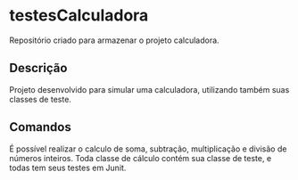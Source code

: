 # testesCalculadora
Repositório criado para armazenar o projeto calculadora.
## Descrição
Projeto desenvolvido para simular uma calculadora, utilizando também suas classes de teste.
## Comandos
É possível realizar o calculo de soma, subtração, multiplicação e divisão de números inteiros.
Toda classe de cálculo contém sua classe de teste, e todas tem seus testes em Junit.
